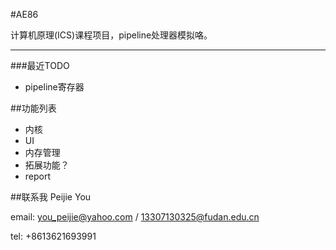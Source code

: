 #AE86

计算机原理(ICS)课程项目，pipeline处理器模拟咯。

---
###最近TODO

-    pipeline寄存器

##功能列表

-    内核
-    UI
-    内存管理
-    拓展功能？
-    report

##联系我
Peijie You

email:    you_peijie@yahoo.com / 13307130325@fudan.edu.cn

tel:        +8613621693991
